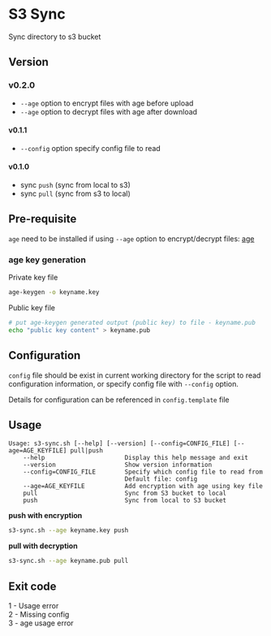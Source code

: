 # S3 Sync
Sync directory to s3 bucket

## Version
### v0.2.0
- `--age` option to encrypt files with age before upload
- `--age` option to decrypt files with age after download

#### v0.1.1
- `--config` option specify config file to read

#### v0.1.0
- sync `push` (sync from local to s3)
- sync `pull` (sync from s3 to local)

## Pre-requisite
`age` need to be installed if using `--age` option to encrypt/decrypt files: [age](https://github.com/FiloSottile/age/releases)

### age key generation
Private key file
```sh
age-keygen -o keyname.key
```
Public key file
```sh
# put age-keygen generated output (public key) to file - keyname.pub
echo "public key content" > keyname.pub
```

## Configuration
`config` file should be exist in current working directory for the script to read configuration information, or specify config file with `--config` option.

Details for configuration can be referenced in `config.template` file

## Usage
```
Usage: s3-sync.sh [--help] [--version] [--config=CONFIG_FILE] [--age=AGE_KEYFILE] pull|push
    --help                      Display this help message and exit
    --version                   Show version information
    --config=CONFIG_FILE        Specify which config file to read from
                                Default file: config
    --age=AGE_KEYFILE           Add encryption with age using key file 
    pull                        Sync from S3 bucket to local
    push                        Sync from local to S3 bucket
```

**push with encryption**
```sh
s3-sync.sh --age keyname.key push
```

**pull with decryption**
```sh
s3-sync.sh --age keyname.pub pull
```


## Exit code
1 - Usage error  
2 - Missing config  
3 - age usage error  